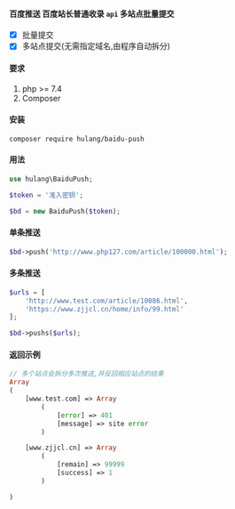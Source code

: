 #### 百度推送 百度站长普通收录 `api` 多站点批量提交

- [x] 批量提交
- [x] 多站点提交(无需指定域名,由程序自动拆分)

#### 要求

1. php >= 7.4
2. Composer

#### 安装

```shell
composer require hulang/baidu-push
```
#### 用法

```php
use hulang\BaiduPush;

$token = '准入密钥';

$bd = new BaiduPush($token);
```

#### 单条推送

```php
$bd->push('http://www.php127.com/article/100000.html');
```

#### 多条推送

```php
$urls = [
    'http://www.test.com/article/10086.html',
    'https://www.zjjcl.cn/home/info/99.html'
];

$bd->pushs($urls);
```

#### 返回示例

```php
// 多个站点会拆分多次推送,并反回相应站点的结果
Array
(
    [www.test.com] => Array
        (
            [error] => 401
            [message] => site error
        )

    [www.zjjcl.cn] => Array
        (
            [remain] => 99999
            [success] => 1
        )

)
```
